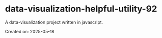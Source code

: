 # data-visualization-helpful-utility-92

A data-visualization project written in javascript.

Created on: 2025-05-18
